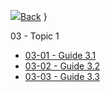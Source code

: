 
<h>[![](../assets/home.svg)Back](/fr02.1/_home.md)</h>
   }

<hb>03 - Topic 1                            </hb>
-  [03-01 - Guide 3.1                       ](03.01.Guide-3.1.md)
-  [03-02 - Guide 3.2                       ](03.02.Guide-3.2.md)
-  [03-03 - Guide 3.3                       ](03.03.Guide-3.3.md)